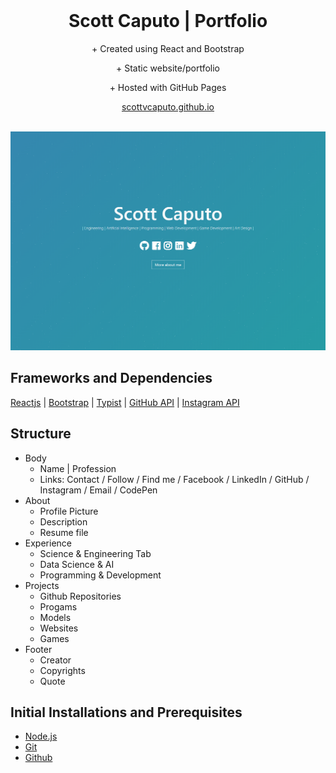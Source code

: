 <br />
<p align="center">
  <h1 align="center">Scott Caputo | Portfolio</h1>

  <p align="center">
    + Created using React and Bootstrap
  </p>
  <p align="center">
    + Static website/portfolio 
  </p>
  <p align="center">
    + Hosted with GitHub Pages
  </p>
  <p align="center">
    <a href="https://github.com/scottvcaputo">scottvcaputo.github.io</a>
    <br />
    <br />
  </p>
</p>

[![Site preview](https://raw.githubusercontent.com/scottvcaputo/Portfolio/gh-pages/social-image.png)](https://scottvcaputo.github.io/Portfolio/)


## Frameworks and Dependencies 

[Reactjs](https://reactjs.org/)
| [Bootstrap](https://getbootstrap.com/)
| [Typist](https://github.com/jstejada/react-typist)
| [GitHub API](https://developer.github.com/v3/repos/)
| [Instagram API](https://www.instagram.com/developer/embedding/)


## Structure

- Body
  - Name | Profession
  - Links: Contact / Follow / Find me / Facebook / LinkedIn / GitHub / Instagram / Email / CodePen
- About
  - Profile Picture
  - Description 
  - Resume file
- Experience 
  - Science & Engineering Tab
  - Data Science & AI
  - Programming & Development
- Projects 
  - Github Repositories
  - Progams
  - Models
  - Websites
  - Games
- Footer
  - Creator
  - Copyrights
  - Quote


## Initial Installations and Prerequisites

+ [Node.js](https://nodejs.org/en/)  
+ [Git](https://git-scm.com/) 
+ [Github](https://github.com/)
